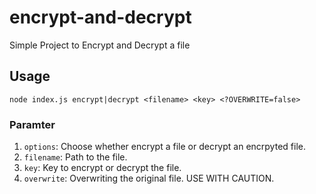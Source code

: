 # encrypt-and-decrypt
Simple Project to Encrypt and Decrypt a file

## Usage
```
node index.js encrypt|decrypt <filename> <key> <?OVERWRITE=false>
```

### Paramter

1. `options`: Choose whether encrypt a file or decrypt an encrpyted file.
2. `filename`: Path to the file.
3. `key`: Key to encrypt or decrypt the file.
4. `overwrite`: Overwriting the original file. USE WITH CAUTION.

